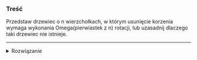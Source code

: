 ### Treść
Przedstaw drzewiec o n wierzchołkach, w którym usunięcie korzenia wymaga
wykonania Omega(pierwiastek z n) rotacji, lub uzasadnij dlaczego taki drzewiec nie
istnieje.

------
<details><summary>Rozwiązanie</summary>
    
![obrasek](https://i.imgur.com/6NdiLw0.png)
<p>
    
